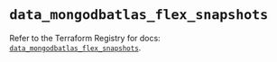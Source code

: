 # `data_mongodbatlas_flex_snapshots`

Refer to the Terraform Registry for docs: [`data_mongodbatlas_flex_snapshots`](https://registry.terraform.io/providers/mongodb/mongodbatlas/1.30.0/docs/data-sources/flex_snapshots).
